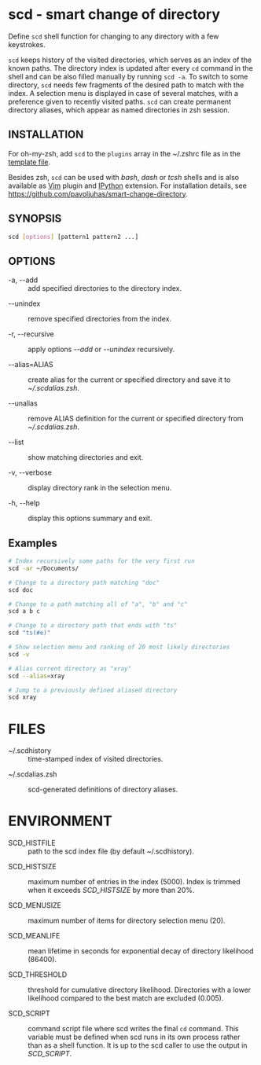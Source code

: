 # scd - smart change of directory

Define `scd` shell function for changing to any directory with
a few keystrokes.

`scd` keeps history of the visited directories, which serves as an index of
the known paths.  The directory index is updated after every `cd` command in
the shell and can be also filled manually by running `scd -a`.  To switch to
some directory, `scd` needs few fragments of the desired path to match with
the index.  A selection menu is displayed in case of several matches, with a
preference given to recently visited paths.  `scd` can create permanent
directory aliases, which appear as named directories in zsh session.

## INSTALLATION

For oh-my-zsh, add `scd` to the `plugins` array in the ~/.zshrc file as in the
[template file](../../templates/zshrc.zsh-template#L45).

Besides zsh, `scd` can be used with *bash*, *dash* or *tcsh*
shells and is also available as [Vim](http://www.vim.org/) plugin and
[IPython](http://ipython.org/) extension.  For installation details, see
https://github.com/pavoljuhas/smart-change-directory.

## SYNOPSIS

```sh
scd [options] [pattern1 pattern2 ...]
```

## OPTIONS

<dl><dt>
-a, --add</dt><dd>
  add specified directories to the directory index.</dd><dt>

--unindex</dt><dd>
  remove specified directories from the index.</dd><dt>

-r, --recursive</dt><dd>
  apply options <em>--add</em> or <em>--unindex</em> recursively.</dd><dt>

--alias=ALIAS</dt><dd>
  create alias for the current or specified directory and save it to
  <em>~/.scdalias.zsh</em>.</dd><dt>

--unalias</dt><dd>
  remove ALIAS definition for the current or specified directory from
  <em>~/.scdalias.zsh</em>.</dd><dt>

--list</dt><dd>
  show matching directories and exit.</dd><dt>

-v, --verbose</dt><dd>
  display directory rank in the selection menu.</dd><dt>

-h, --help</dt><dd>
  display this options summary and exit.</dd>
</dl>

## Examples

```sh
# Index recursively some paths for the very first run
scd -ar ~/Documents/

# Change to a directory path matching "doc"
scd doc

# Change to a path matching all of "a", "b" and "c"
scd a b c

# Change to a directory path that ends with "ts"
scd "ts(#e)"

# Show selection menu and ranking of 20 most likely directories
scd -v

# Alias current directory as "xray"
scd --alias=xray

# Jump to a previously defined aliased directory
scd xray
```

# FILES

<dl><dt>
~/.scdhistory</dt><dd>
    time-stamped index of visited directories.</dd><dt>

~/.scdalias.zsh</dt><dd>
    scd-generated definitions of directory aliases.</dd>
</dl>

# ENVIRONMENT

<dl><dt>
SCD_HISTFILE</dt><dd>
    path to the scd index file (by default ~/.scdhistory).</dd><dt>

SCD_HISTSIZE</dt><dd>
    maximum number of entries in the index (5000).  Index is trimmed when it
    exceeds <em>SCD_HISTSIZE</em> by more than 20%.</dd><dt>

SCD_MENUSIZE</dt><dd>
    maximum number of items for directory selection menu (20).</dd><dt>

SCD_MEANLIFE</dt><dd>
    mean lifetime in seconds for exponential decay of directory
    likelihood (86400).</dd><dt>

SCD_THRESHOLD</dt><dd>
    threshold for cumulative directory likelihood.  Directories with
    a lower likelihood compared to the best match are excluded (0.005).
    </dd><dt>

SCD_SCRIPT</dt><dd>
    command script file where scd writes the final <code>cd</code>
    command.  This variable must be defined when scd runs in its own
    process rather than as a shell function.  It is up to the
    scd caller to use the output in <em>SCD_SCRIPT</em>.</dd>
</dl>
